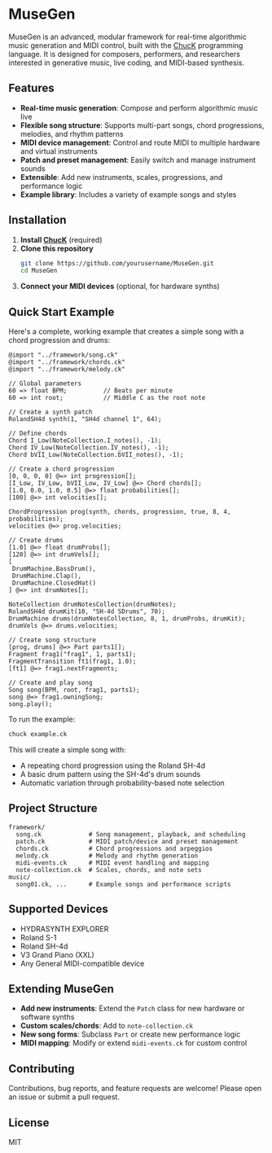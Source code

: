 # MuseGen

MuseGen is an advanced, modular framework for real-time algorithmic music generation and MIDI control, built with the [ChucK](https://chuck.cs.princeton.edu/) programming language. It is designed for composers, performers, and researchers interested in generative music, live coding, and MIDI-based synthesis.

## Features
- **Real-time music generation**: Compose and perform algorithmic music live
- **Flexible song structure**: Supports multi-part songs, chord progressions, melodies, and rhythm patterns
- **MIDI device management**: Control and route MIDI to multiple hardware and virtual instruments
- **Patch and preset management**: Easily switch and manage instrument sounds
- **Extensible**: Add new instruments, scales, progressions, and performance logic
- **Example library**: Includes a variety of example songs and styles

## Installation
1. **Install [ChucK](https://chuck.cs.princeton.edu/)** (required)
2. **Clone this repository**
   ```bash
   git clone https://github.com/yourusername/MuseGen.git
   cd MuseGen
   ```
3. **Connect your MIDI devices** (optional, for hardware synths)

## Quick Start Example
Here's a complete, working example that creates a simple song with a chord progression and drums:

```chuck
@import "../framework/song.ck"
@import "../framework/chords.ck"
@import "../framework/melody.ck"

// Global parameters
60 => float BPM;          // Beats per minute
60 => int root;           // Middle C as the root note

// Create a synth patch
RolandSH4d synth(1, "SH4d channel 1", 64);

// Define chords
Chord I_Low(NoteCollection.I_notes(), -1);
Chord IV_Low(NoteCollection.IV_notes(), -1);
Chord bVII_Low(NoteCollection.bVII_notes(), -1);

// Create a chord progression
[0, 0, 0, 0] @=> int progression[];
[I_Low, IV_Low, bVII_Low, IV_Low] @=> Chord chords[];
[1.0, 0.0, 1.0, 0.5] @=> float probabilities[];
[100] @=> int velocities[];

ChordProgression prog(synth, chords, progression, true, 8, 4, probabilities);
velocities @=> prog.velocities;

// Create drums
[1.0] @=> float drumProbs[];
[120] @=> int drumVels[];
[
 DrumMachine.BassDrum(),
 DrumMachine.Clap(),
 DrumMachine.ClosedHat()
] @=> int drumNotes[];

NoteCollection drumNotesCollection(drumNotes);
RolandSH4d drumKit(10, "SH-4d SDrums", 70);
DrumMachine drums(drumNotesCollection, 8, 1, drumProbs, drumKit);
drumVels @=> drums.velocities;

// Create song structure
[prog, drums] @=> Part parts1[];
Fragment frag1("frag1", 1, parts1);
FragmentTransition ft1(frag1, 1.0);
[ft1] @=> frag1.nextFragments;

// Create and play song
Song song(BPM, root, frag1, parts1);
song @=> frag1.owningSong;
song.play();
```

To run the example:
```bash
chuck example.ck
```

This will create a simple song with:
- A repeating chord progression using the Roland SH-4d
- A basic drum pattern using the SH-4d's drum sounds
- Automatic variation through probability-based note selection

## Project Structure
```
framework/
  song.ck             # Song management, playback, and scheduling
  patch.ck            # MIDI patch/device and preset management
  chords.ck           # Chord progressions and arpeggios
  melody.ck           # Melody and rhythm generation
  midi-events.ck      # MIDI event handling and mapping
  note-collection.ck  # Scales, chords, and note sets
music/
  song01.ck, ...      # Example songs and performance scripts
```

## Supported Devices
- HYDRASYNTH EXPLORER
- Roland S-1
- Roland SH-4d
- V3 Grand Piano (XXL)
- Any General MIDI-compatible device

## Extending MuseGen
- **Add new instruments**: Extend the `Patch` class for new hardware or software synths
- **Custom scales/chords**: Add to `note-collection.ck`
- **New song forms**: Subclass `Part` or create new performance logic
- **MIDI mapping**: Modify or extend `midi-events.ck` for custom control

## Contributing
Contributions, bug reports, and feature requests are welcome! Please open an issue or submit a pull request.

## License
MIT

